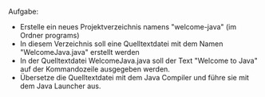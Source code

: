 Aufgabe:

- Erstelle ein neues Projektverzeichnis namens "welcome-java" (im Ordner programs)
- In diesem Verzeichnis soll eine Quelltextdatei mit dem Namen "WelcomeJava.java" erstellt werden
- In der Quelltextdatei WelcomeJava.java soll der Text "Welcome to Java" auf der Kommandozeile ausgegeben werden.
- Übersetze die Quelltextdatei mit dem Java Compiler und führe sie mit dem Java Launcher aus.
